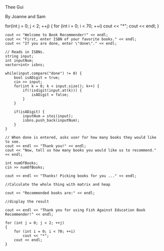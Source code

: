 Thee Gui

By Joanne and Sam

for(int j = 0; j < 2; ++j) {
        for (int i = 0; i < 70; ++i)
            cout << "*"; cout << endl;
    }

    cout << "Welcome to Book Recommender!" << endl;
    cout << "First, enter ISBN of your favorite books." << endl;
    cout << "If you are done, enter \"done\"." << endl;
    
    // Reads in ISBNs.
    string input;
    int inputNum;
    vector<int> isbns;

    while(input.compare("done") != 0) {
        bool isADigit = true;
        cin >> input;
        for(int k = 0; k < input.size(); k++) {
            if(!isdigit(input.at(k))) {
                isADigit = false;
            }
        }

        if(isADigit) {
            inputNum = stoi(input);
            isbns.push_back(inputNum);
        }
    }
    
    // When done is entered, asks user for how many books they would like to see.
    cout << endl << "Thank you!" << endl;
    cout << "Now, tell us how many books you would like us to recommend." << endl;

    int numOfBooks;
    cin >> numOfBooks;

    cout << endl << "Thanks! Picking books for you ..." << endl;

    //Calculate the whole thing with matrix and heap

    cout << "Recommended books are:" << endl;

    //display the result

    cout << endl << "Thank you for using Fish Against Education Book Recommender!" << endl;

    for (int j = 0; j < 2; ++j)
    {
        for (int i = 0; i < 70; ++i)
            cout << "*";
        cout << endl;
    }
